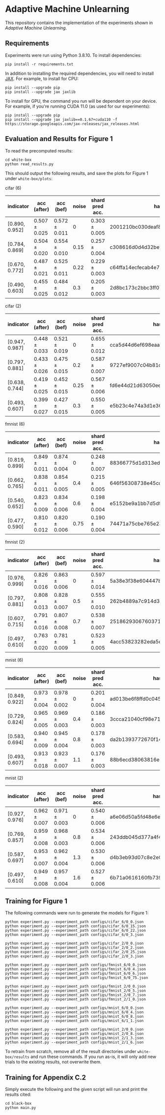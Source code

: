 # Adaptive Machine Unlearning

This repository contains the implementation of the experiments shown in <em>Adaptive Machine Unlearning</em>.

## Requirements

Experiments were run using Python 3.8.10. To install dependencies:

```
pip install -r requirements.txt
```

In addition to installing the required dependencies, you will need to install [JAX](https://github.com/google/jax). For example, to install for CPU:

```
pip install --upgrade pip
pip install --upgrade jax jaxlib
```

To install for GPU, the command you run will be dependent on your device. For example, if you're running CUDA 11.0 (as used for our experiments):

```
pip install --upgrade pip
pip install --upgrade jax jaxlib==0.1.67+cuda110 -f https://storage.googleapis.com/jax-releases/jax_releases.html
```

## Evaluation and Results for Figure 1

To read the precomputed results:

```
cd white-box
python read_results.py
```

This should output the following results, and save the plots for Figure 1 under `white-box/plots`:

cifar (6)

| indicator      | acc (after)   | acc (bef)     |   noise | shard pred acc.   | hash                             |
|--------------- | ------------- | ------------- | ------- | ----------------- | ---------------------------------|
| [0.890, 0.952] | 0.507 ± 0.025 | 0.572 ± 0.011 |    0    | 0.303 ± 0.005     | 2001210bc030deaf83697e3ef79c205b |
| [0.784, 0.869] | 0.504 ± 0.020 | 0.554 ± 0.010 |    0.15 | 0.257 ± 0.004     | c308616d0d4d32be976679494164ba06 |
| [0.670, 0.772] | 0.487 ± 0.021 | 0.525 ± 0.011 |    0.22 | 0.229 ± 0.003     | c64ffa14ecfecab4e7ce8c403b4e438f |
| [0.490, 0.603] | 0.455 ± 0.025 | 0.484 ± 0.012 |    0.3  | 0.205 ± 0.003     | 2d8bc173c2bbc3ff07640a56378c3d10 |

cifar (2)

| indicator      | acc (after)   | acc (bef)     |   noise | shard pred acc.   | hash                             |
|--------------- | ------------- | ------------- | ------- | ----------------- | ---------------------------------|
| [0.947, 0.987] | 0.448 ± 0.033 | 0.521 ± 0.019 |    0    | 0.655 ± 0.012     | cca5d44d6ef698eaaebd26797fefd6d4 |
| [0.797, 0.881] | 0.433 ± 0.026 | 0.475 ± 0.015 |    0.2  | 0.587 ± 0.007     | 9727ef9007c04b81d4fdd8dc31523fbc |
| [0.638, 0.744] | 0.419 ± 0.025 | 0.452 ± 0.015 |    0.25 | 0.567 ± 0.006     | fd6e44d21d63050ee933d283291bb72d |
| [0.493, 0.607] | 0.399 ± 0.027 | 0.427 ± 0.015 |    0.3  | 0.550 ± 0.005     | e5b23c4e74a3d1e36e877f0b7dc75aea |

fmnist (6)

| indicator      | acc (after)   | acc (bef)     |   noise | shard pred acc.   | hash                             |
|--------------- | ------------- | ------------- | ------- | ----------------- | ---------------------------------|
| [0.819, 0.899] | 0.849 ± 0.011 | 0.874 ± 0.004 |    0    | 0.248 ± 0.007     | 88366775d1d313ed6523390b93f2eb64 |
| [0.662, 0.765] | 0.838 ± 0.011 | 0.854 ± 0.005 |    0.4  | 0.215 ± 0.005     | 646f56308738e45cd7c92163c655ee30 |
| [0.540, 0.652] | 0.823 ± 0.009 | 0.834 ± 0.006 |    0.6  | 0.198 ± 0.004     | e5152be9a1bb7d5d9b7e0cd4f0491ed3 |
| [0.477, 0.590] | 0.810 ± 0.012 | 0.820 ± 0.006 |    0.75 | 0.190 ± 0.004     | 74471a75cbe765e236d1e118330557c4 |

fmnist (2)

| indicator      | acc (after)   | acc (bef)     |   noise | shard pred acc.   | hash                             |
|--------------- | ------------- | ------------- | ------- | ----------------- | ---------------------------------|
| [0.976, 0.999] | 0.826 ± 0.016 | 0.863 ± 0.006 |     0   | 0.597 ± 0.014     | 5a38e3f38e604447be3f771336bacb00 |
| [0.797, 0.881] | 0.808 ± 0.013 | 0.828 ± 0.007 |     0.5 | 0.555 ± 0.010     | 262b4889a7c914d3090aeab8b0fd0bf4 |
| [0.607, 0.715] | 0.791 ± 0.016 | 0.807 ± 0.008 |     0.7 | 0.538 ± 0.007     | 25186293067603719e741adc8f7572d5 |
| [0.497, 0.610] | 0.763 ± 0.020 | 0.781 ± 0.009 |     1   | 0.523 ± 0.005     | 4acc53823282eda5ef3c416e598a7326 |

mnist (6)

| indicator      | acc (after)   | acc (bef)     |   noise | shard pred acc.   | hash                             |
|--------------- | ------------- | ------------- | ------- | ----------------- | ---------------------------------|
| [0.849, 0.922] | 0.973 ± 0.004 | 0.978 ± 0.002 |     0   | 0.201 ± 0.004     | ad013be6f8ffd0c0451cbfbb35f00ab2 |
| [0.729, 0.824] | 0.965 ± 0.005 | 0.969 ± 0.003 |     0.4 | 0.186 ± 0.003     | 3ccca21040cf98e7195bc7e8e9d6808b |
| [0.583, 0.694] | 0.940 ± 0.009 | 0.945 ± 0.004 |     0.8 | 0.178 ± 0.003     | da2b1393772670f14febb4d53bb892ad |
| [0.493, 0.607] | 0.913 ± 0.018 | 0.923 ± 0.007 |     1.1 | 0.176 ± 0.003     | 88b6ecd38063816e135611ce9bf52237 |

mnist (2)

| indicator      | acc (after)   | acc (bef)     |   noise | shard pred acc.   | hash                             |
|--------------- | ------------- | ------------- | ------- | ----------------- | ---------------------------------|
| [0.927, 0.976] | 0.962 ± 0.007 | 0.971 ± 0.003 |     0   | 0.540 ± 0.006     | a6e06d50a5fd48e6e6e32602b6565406 |
| [0.769, 0.857] | 0.959 ± 0.008 | 0.968 ± 0.003 |     0.8 | 0.534 ± 0.006     | 243ddb045d377a4f42d03ae9aed48e9a |
| [0.587, 0.697] | 0.953 ± 0.007 | 0.962 ± 0.004 |     1.3 | 0.530 ± 0.006     | d4b3eb93d07c8e2e014f59e48e1eac5d |
| [0.497, 0.610] | 0.949 ± 0.008 | 0.957 ± 0.004 |     1.6 | 0.527 ± 0.006     | 6b71a0616160fb739d89c703001548ff |

## Training for Figure 1

The following commands were run to generate the models for Figure 1:

```
python experiment.py --experiment_path configs/cifar_6/0_0.json
python experiment.py --experiment_path configs/cifar_6/0_15.json
python experiment.py --experiment_path configs/cifar_6/0_22.json
python experiment.py --experiment_path configs/cifar_6/0_3.json

python experiment.py --experiment_path configs/cifar_2/0_0.json
python experiment.py --experiment_path configs/cifar_2/0_2.json
python experiment.py --experiment_path configs/cifar_2/0_25.json
python experiment.py --experiment_path configs/cifar_2/0_3.json

python experiment.py --experiment_path configs/fmnist_6/0_0.json
python experiment.py --experiment_path configs/fmnist_6/0_4.json
python experiment.py --experiment_path configs/fmnist_6/0_6.json
python experiment.py --experiment_path configs/fmnist_6/0_75.json

python experiment.py --experiment_path configs/fmnist_2/0_0.json
python experiment.py --experiment_path configs/fmnist_2/0_5.json
python experiment.py --experiment_path configs/fmnist_2/0_7.json
python experiment.py --experiment_path configs/fmnist_2/1_0.json

python experiment.py --experiment_path configs/mnist_6/0_0.json
python experiment.py --experiment_path configs/mnist_6/0_4.json
python experiment.py --experiment_path configs/mnist_6/0_8.json
python experiment.py --experiment_path configs/mnist_6/1_1.json

python experiment.py --experiment_path configs/mnist_2/0_0.json
python experiment.py --experiment_path configs/mnist_2/0_8.json
python experiment.py --experiment_path configs/mnist_2/1_3.json
python experiment.py --experiment_path configs/mnist_2/1_6.json
```

To retrain from scratch, remove all of the result directories under `white-box/results` and run these commands. If you run as-is, it will only add new trials to the existing results, not overwrite them.

## Training for Appendix C.2

Simply execute the following and the given script will run and print the results cited:

```
cd black-box
python main.py
```

